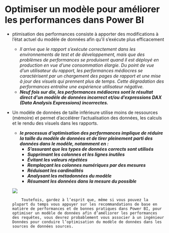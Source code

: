 # Optimiser un modèle pour améliorer les performances dans Power BI 
- ptimisation des performances consiste à apporter des modifications à l’état actuel du modèle de données afin qu’il s’exécute plus efficacement
    - *Il arrive que le rapport s’exécute correctement dans les environnements de test et de développement, mais que des problèmes de performances se produisent quand il est déployé en production en vue d’une consommation élargie. Du point de vue d’un utilisateur du rapport, les performances médiocres se caractérisent par un chargement des pages de rapport et une mise à jour des visuels qui prennent plus de temps. Cette dégradation des performances entraîne une expérience utilisateur négative.* 
    - ***Neuf fois sur dix, les performances médiocres sont le résultat direct d’un modèle de données incorrect et/ou d’expressions DAX (Data Analysis Expressions) incorrectes.***
- Un modèle de données de taille inférieure utilise moins de ressources (mémoire) et permet d’accélérer l’actualisation des données, les calculs et le rendu des visuels dans les rapports. 
    - ***le processus d’optimisation des performances implique de réduire la taille du modèle de données et de tirer pleinement parti des données dans le modèle, notamment en :***
        - ***S’assurant que les types de données corrects sont utilisés***
        - ***Supprimant les colonnes et les lignes inutiles***
        - ***Évitant les valeurs répétées***
        - ***Remplaçant les colonnes numériques par des mesures***
        - ***Réduisant les cardinalités***
        - ***Analysant les métadonnées du modèle***
        - ***Résumant les données dans la mesure du possible***
    
    ![](https://learn.microsoft.com/fr-fr/training/modules/optimize-model-power-bi/media/1-conceptual-graphic-of-tasks-c.png)

    ```
        Toutefois, gardez à l’esprit que, même si vous pouvez la plupart du temps vous appuyer sur les recommandations de base en matière de performances et de bonnes pratiques dans Power BI, pour optimiser un modèle de données afin d’améliorer les performances des requêtes, vous devrez probablement vous associer à un ingénieur Données pour conduire l’optimisation du modèle de données dans les sources de données sources.
    ```